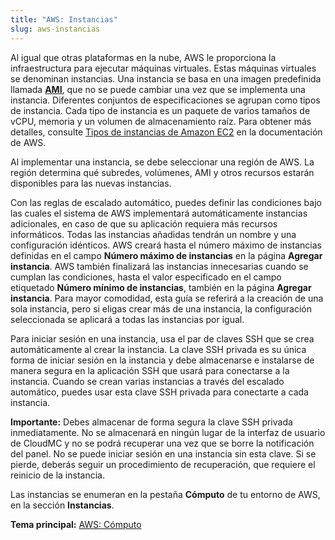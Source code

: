 ```yaml
---
title: "AWS: Instancias"
slug: aws-instancias
---
```



Al igual que otras plataformas en la nube, AWS le proporciona la infraestructura para ejecutar máquinas virtuales. Estas máquinas virtuales se denominan instancias. Una instancia se basa en una imagen predefinida llamada **[AMI](aws-amis.md)**, que no se puede cambiar una vez que se implementa una instancia. Diferentes conjuntos de especificaciones se agrupan como tipos de instancia. Cada tipo de instancia es un paquete de varios tamaños de vCPU, memoria y un volumen de almacenamiento raíz. Para obtener más detalles, consulte [Tipos de instancias de Amazon EC2](https://aws.amazon.com/es/ec2/instance-types/) en la documentación de AWS.

Al implementar una instancia, se debe seleccionar una región de AWS. La región determina qué subredes, volúmenes, AMI y otros recursos estarán disponibles para las nuevas instancias.

Con las reglas de escalado automático, puedes definir las condiciones bajo las cuales el sistema de AWS implementará automáticamente instancias adicionales, en caso de que su aplicación requiera más recursos informáticos. Todas las instancias añadidas tendrán un nombre y una configuración idénticos. AWS creará hasta el número máximo de instancias definidas en el campo **Número máximo de instancias** en la página **Agregar instancia**. AWS también finalizará las instancias innecesarias cuando se cumplan las condiciones, hasta el valor especificado en el campo etiquetado **Número mínimo de instancias**, también en la página **Agregar instancia**. Para mayor comodidad, esta guía se referirá a la creación de una sola instancia, pero si eligas crear más de una instancia, la configuración seleccionada se aplicará a todas las instancias por igual.

Para iniciar sesión en una instancia, usa el par de claves SSH que se crea automáticamente al crear la instancia. La clave SSH privada es su única forma de iniciar sesión en la instancia y debe almacenarse e instalarse de manera segura en la aplicación SSH que usará para conectarse a la instancia. Cuando se crean varias instancias a través del escalado automático, puedes usar esta clave SSH privada para conectarte a cada instancia.

**Importante:** Debes almacenar de forma segura la clave SSH privada inmediatamente. No se almacenará en ningún lugar de la interfaz de usuario de CloudMC y no se podrá recuperar una vez que se borre la notificación del panel. No se puede iniciar sesión en una instancia sin esta clave. Si se pierde, deberás seguir un procedimiento de recuperación, que requiere el reinicio de la instancia.

Las instancias se enumeran en la pestaña **Cómputo** de tu entorno de AWS, en la sección **Instancias**.

**Tema principal:** [AWS: Cómputo](aws-compute.md)


